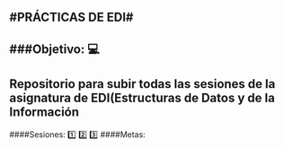 __**#PRÁCTICAS DE EDI#**__
--
###Objetivo: :computer:
--
Repositorio para subir todas las sesiones de la asignatura de EDI(Estructuras de Datos y de la Información
--
####Sesiones:
:one:
2️⃣
3️⃣
####Metas:



